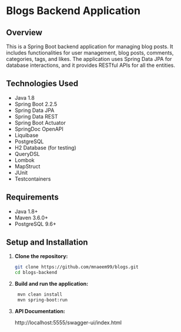 # Blogs Backend Application

## Overview

This is a Spring Boot backend application for managing blog posts. It includes functionalities for user management, blog posts, comments, categories, tags, and likes. The application uses Spring Data JPA for database interactions, and it provides RESTful APIs for all the entities.

## Technologies Used

- Java 1.8
- Spring Boot 2.2.5
- Spring Data JPA
- Spring Data REST
- Spring Boot Actuator
- SpringDoc OpenAPI
- Liquibase
- PostgreSQL
- H2 Database (for testing)
- QueryDSL
- Lombok
- MapStruct
- JUnit
- Testcontainers

## Requirements

- Java 1.8+
- Maven 3.6.0+
- PostgreSQL 9.6+

## Setup and Installation

1. **Clone the repository:**
   ```sh
   git clone https://github.com/mnaeem99/blogs.git
   cd blogs-backend

2. **Build and run the application:**
   ```sh
    mvn clean install
    mvn spring-boot:run

3. **API Documentation:**

    http://localhost:5555/swagger-ui/index.html
